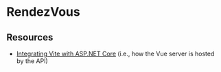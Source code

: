 # RendezVous

## Resources

- [Integrating Vite with ASP.NET Core](https://blogs.taiga.nl/martijn/2021/02/24/integrating-vite-with-asp-net-core-a-winning-combination/)
  (i.e., how the Vue server is hosted by the API)
